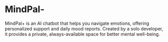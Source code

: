 # MindPal-
MindPal+ is an AI chatbot that helps you navigate emotions, offering personalized support and daily mood reports. Created by a solo developer, it provides a private, always-available space for better mental well-being.
